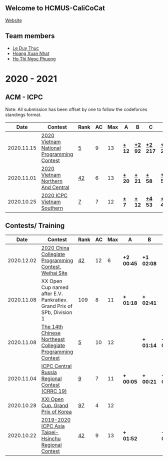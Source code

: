 ## Welcome to HCMUS-CaliCoCat
[Website](https://leduythuccs.github.io/HCMUS-CalicoCat/)
## Team members

* [Le Duy Thuc](https://codeforces.com/profile/ImForbiddenToSayILoveYou)
* [Hoang Xuan Nhat](https://codeforces.com/profile/FallingStar1709)
* [Ho Thi Ngoc Phuong](https://codeforces.com/profile/GuluTheFish)


# 2020 - 2021
## ACM - ICPC

Note: All submission has been offset by one to follow the codeforces standings format.

|Date|Contest|Rank|AC|Max|A|B|C|D|E|F|G|H|I|J|K|L|M|
|---|---|---|---|---|---|---|---|---|---|---|---|---|---|---|---|---| --- |
|2020.11.15|[2020 Vietnam National Programming Contest](https://vietnam-national20.kattis.com/problems)|[5](https://vietnam-national20.kattis.com/standings)|9|13|**[+](https://github.com/leduythuccs/HCMUS-CalicoCat/blob/master/Code/2020%20Vietnam%20National%20Programming%20Contest/A.cpp)<br>12**|**[+2](https://github.com/leduythuccs/HCMUS-CalicoCat/blob/master/Code/2020%20Vietnam%20National%20Programming%20Contest/B.cpp)<br>92**|**[+2](https://github.com/leduythuccs/HCMUS-CalicoCat/blob/master/Code/2020%20Vietnam%20National%20Programming%20Contest/C.cpp)<br>217**|**[+3](https://github.com/leduythuccs/HCMUS-CalicoCat/blob/master/Code/2020%20Vietnam%20National%20Programming%20Contest/D.cpp)<br>250**||||**[+](https://github.com/leduythuccs/HCMUS-CalicoCat/blob/master/Code/2020%20Vietnam%20National%20Programming%20Contest/H.cpp)<br>50**|**[+](https://github.com/leduythuccs/HCMUS-CalicoCat/blob/master/Code/2020%20Vietnam%20National%20Programming%20Contest/I.cpp)<br>24**|**[+1](https://github.com/leduythuccs/HCMUS-CalicoCat/blob/master/Code/2020%20Vietnam%20National%20Programming%20Contest/J.cpp)<br>124**|**[+](https://github.com/leduythuccs/HCMUS-CalicoCat/blob/master/Code/2020%20Vietnam%20National%20Programming%20Contest/K.cpp)<br>71**||**[+](https://github.com/leduythuccs/HCMUS-CalicoCat/blob/master/Code/2020%20Vietnam%20National%20Programming%20Contest/M.cpp)<br>38**|
|2020.11.01|[2020 Vietnam Northern And Central](https://github.com/leduythuccs/HCMUS-CalicoCat/blob/master/Code/2020%20Vietnam%20Northern%20And%20Central%20Provincial%20Contest/Problems.pdf)|[42](https://htmlpreview.github.io/?https://github.com/leduythuccs/HCMUS-CalicoCat/blob/master/Code/2020%20Vietnam%20Northern%20And%20Central%20Provincial%20Contest/Standings.html)|6|13|**[+](https://github.com/leduythuccs/HCMUS-CalicoCat/blob/master/Code/2020%20Vietnam%20Northern%20And%20Central%20Provincial%20Contest/A.cpp)<br>20**|**[+](https://github.com/leduythuccs/HCMUS-CalicoCat/blob/master/Code/2020%20Vietnam%20Northern%20And%20Central%20Provincial%20Contest/B.cpp)<br>21**|**[+](https://github.com/leduythuccs/HCMUS-CalicoCat/blob/master/Code/2020%20Vietnam%20Northern%20And%20Central%20Provincial%20Contest/C.cpp)<br>58**|**[+1](https://github.com/leduythuccs/HCMUS-CalicoCat/blob/master/Code/2020%20Vietnam%20Northern%20And%20Central%20Provincial%20Contest/D.py)<br>55**||**[+](https://github.com/leduythuccs/HCMUS-CalicoCat/blob/master/Code/2020%20Vietnam%20Northern%20And%20Central%20Provincial%20Contest/F.py)<br>99**|||||||**[+2](https://github.com/leduythuccs/HCMUS-CalicoCat/blob/master/Code/2020%20Vietnam%20Northern%20And%20Central%20Provincial%20Contest/M.cpp)<br>145**|
|2020.10.25|[2020 ICPC Vietnam Southern](https://github.com/leduythuccs/HCMUS-CalicoCat/blob/master/Code/2020%20Vietnam%20Southern%20Provincial%20Contest/Problems.pdf)|[7](https://htmlpreview.github.io/?https://github.com/leduythuccs/HCMUS-CalicoCat/blob/master/Code/2020%20Vietnam%20Southern%20Provincial%20Contest/Standings.html)|7|12|**[+](https://github.com/leduythuccs/HCMUS-CalicoCat/blob/master/Code/2020%20Vietnam%20Southern%20Provincial%20Contest/A.cpp)<br>7**|**[+](https://github.com/leduythuccs/HCMUS-CalicoCat/blob/master/Code/2020%20Vietnam%20Southern%20Provincial%20Contest/B.cpp)<br>12**|**[+4](https://github.com/leduythuccs/HCMUS-CalicoCat/blob/master/Code/2020%20Vietnam%20Southern%20Provincial%20Contest/C.cpp)<br>53**|**[+](https://github.com/leduythuccs/HCMUS-CalicoCat/blob/master/Code/2020%20Vietnam%20Southern%20Provincial%20Contest/D.py)<br>42**||**[+2](https://github.com/leduythuccs/HCMUS-CalicoCat/blob/master/Code/2020%20Vietnam%20Southern%20Provincial%20Contest/F.cpp)<br>267**|||**[+1](https://github.com/leduythuccs/HCMUS-CalicoCat/blob/master/Code/2020%20Vietnam%20Southern%20Provincial%20Contest/I.cpp)<br>327**||**[+](https://github.com/leduythuccs/HCMUS-CalicoCat/blob/master/Code/2020%20Vietnam%20Southern%20Provincial%20Contest/K.cpp)<br>18**|||

## Contests/ Training

|Date|Contest|Rank|AC|Max|A|B|C|D|E|F|G|H|I|J|K|L|M|
|---|---|---|---|---|---|---|---|---|---|---|---|---|---|---|---|---|---|
|2020.12.02|[2020 China Collegiate Programming Contest, Weihai Site](https://codeforces.com/gym/102798)|[42](https://codeforces.com/gym/102798)|12|6|**+2<br>00:45**|**+1<br>02:08**||**+2<br>00:19**|||**+2<br>03:27**|**+<br>00:39**||||**+1<br>01:18**||
|2020.11.08|XX Open Cup named after E.V. Pankratiev. Grand Prix of SPb, Division 1|109|8|11|**+<br>01:18**|**+<br>02:41**|||**+<br>00:16**|**+<br>03:26**||**+<br>03:09**|**+<br>00:21**|**+<br>00:49**|**+<br>01:22**|||
|2020.11.08|[The 14th Chinese Northeast Collegiate Programming Contest](https://codeforces.com/gym/102801)|[5](https://codeforces.com/gym/102801/standings)|10|12||**+<br>01:14**|**+<br>01:03**|**+<br>00:19**|**+<br>02:57**||**+<br>00:27**|**+1<br>02:13**|**+1<br>03:07**|**+<br>00:32**|**+2<br>04:59**|**+<br>04:16**||
|2020.11.04|[ICPC Central Russia Regional Contest (CRRC 19)](https://codeforces.com/gym/102780)|[9](https://codeforces.com/gym/102780/standings)|7|11|**+<br>00:05**|**+<br>00:21**|**+1<br>01:20**|**+<br>01:34**||**+<br>00:16**||**+<br>00:08**|||**+<br>00:35**|||
|2020.10.28|[XXI Open Cup. Grand Prix of Korea](https://codeforces.com/gym/102759)|[97](https://codeforces.com/gym/102759/standings)|4|12||||**+2<br>02:56**||||**+3<br>01:11**||**+<br>02:06**|**+1<br>00:27**|||
|2020.10.22|[2019-2020 ICPC Asia Taipei-Hsinchu Regional Contest](https://codeforces.com/gym/102460)|[42](https://codeforces.com/gym/102460/standings)|9|13|**+<br>01:52**||**+<br>00:04**|**+<br>00:07**|**+5<br>03:23**|||**+<br>00:36**|**+<br>04:10**|**+<br>00:49**|**+<br>00:10**|**+<br>02:27**||